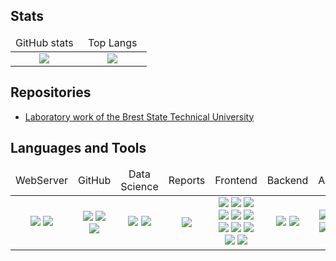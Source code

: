 ## Stats

<table width="100%">
	<thead width="100%">
		<tr width="100%">
			<td width="50%" align="center">GitHub stats</td>
			<td width="50%" align="center">Top Langs</td>
		</tr>
	</thead>
	<tbody border="0">
		<tr border="0">
			<td align="center">
				<img src="https://github-readme-stats.vercel.app/api?username=Pavel-Innokentevich-Galanin" />
			</td>
			<td align="center">
				<img src="https://github-readme-stats.vercel.app/api/top-langs/?username=Pavel-Innokentevich-Galanin&layout=compact" />
			</td>
		</tr>
	</tbody>
</table>

## Repositories
- [Laboratory work of the Brest State Technical University](BrSTU.md)

## Languages and Tools

<table width="100%">
	<thead width="100%">
		<tr width="100%">
			<td width="14.285%" align="center">WebServer</td>
			<td width="14.285%" align="center">GitHub</td>
			<td width="14.285%" align="center">Data Science</td>
			<td width="14.285%" align="center">Reports</td>
			<td width="14.285%" align="center">Frontend</td>
			<td width="14.285%" align="center">Backend</td>
			<td width="14.285%" align="center">Apps</td>
		</tr>
	</thead>
	<tbody border="0">
		<tr border="0">
			<td align="center">
				<img src="https://img.shields.io/badge/-cPanel-black?style=for-the-badge&logo=cpanel" />
				<img src="https://img.shields.io/badge/-Linux-black?style=for-the-badge&logo=linux" />
			</td>
			<td align="center">
				<img src="https://img.shields.io/badge/-Jekyll-black?style=for-the-badge&logo=jekyll" />
				<img src="https://img.shields.io/badge/-Markdown-black?style=for-the-badge&logo=markdown" />
				<img src="https://img.shields.io/badge/-Jupyter-black?style=for-the-badge&logo=jupyter" />
			</td>
			<td align="center">
				<img src="https://img.shields.io/badge/-Jupyter-black?style=for-the-badge&logo=jupyter" />
				<img src="https://img.shields.io/badge/-Python-black?style=for-the-badge&logo=python&logoColor=ffd242" />
			</td>
			<td align="center">
				<img src="https://img.shields.io/badge/-LaTeX-black?style=for-the-badge&logo=latex" />
			</td>
			<td align="center">
				<img src="https://img.shields.io/badge/-npm-black?style=for-the-badge&logo=npm" />
				<img src="https://img.shields.io/badge/-Gulp-black?style=for-the-badge&logo=gulp" />
				<img src="https://img.shields.io/badge/-WebPack-black?style=for-the-badge&logo=webpack" />
				<img src="https://img.shields.io/badge/-JavaScript-black?style=for-the-badge&logo=javascript" />
				<img src="https://img.shields.io/badge/-HTML-black?style=for-the-badge&logo=html" />
				<img src="https://img.shields.io/badge/-CSS-black?style=for-the-badge&logo=css" />
				<img src="https://img.shields.io/badge/-SASS-black?style=for-the-badge&logo=sass" />
				<img src="https://img.shields.io/badge/-LESS-black?style=for-the-badge&logo=less" />
				<img src="https://img.shields.io/badge/-PUG-black?style=for-the-badge&logo=pug" />
				<img src="https://img.shields.io/badge/-Bootstrap-black?style=for-the-badge&logo=bootstrap" />
				<img src="https://img.shields.io/badge/-FontAwesome-black?style=for-the-badge&logo=fontawesome" />
			</td>
			<td align="center">
				<img src="https://img.shields.io/badge/-PHP-black?style=for-the-badge&logo=php" />
				<img src="https://img.shields.io/badge/-MySQL-black?style=for-the-badge&logo=mysql" />
			</td>
			<td align="center">
				<img src="https://img.shields.io/badge/-C-black?style=for-the-badge&logo=C" />
				<img src="https://img.shields.io/badge/-C++-black?style=for-the-badge&logo=C%2b%2b&logoColor=004481" />
				<img src="https://img.shields.io/badge/-C%23-black?style=for-the-badge&logo=C" />
				<img src="https://img.shields.io/badge/-XAML-black?style=for-the-badge&logo=XAML" />
			</td>	
		</tr>
	</tbody>
</table>
